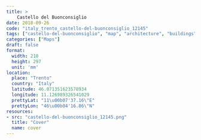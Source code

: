 ```yaml
---
title: > 
    Castello del Buonconsiglio
date: 2018-09-26
code: "italy_trento_castello-del-buonconsiglio_12145"
tags: ["castello-del-buonconsiglio", "map", "architecture", "buildings", "Trento", "Italy"]
categories: ["Maps"]
draft: false
format:
  width: 210
  height: 297
  unit: 'mm'
location:
  place: "Trento"
  country: "Italy"
  latitude: 46.071351623578934
  longitude: 11.126989326541029
  prettyLat: "11\u00b07'37.16\"E"
  prettyLon: "46\u00b04'16.86\"N"
resources:
- src: "castello-del-buonconsiglio_12145.png"
  title: "Cover"
  name: cover
---
```

